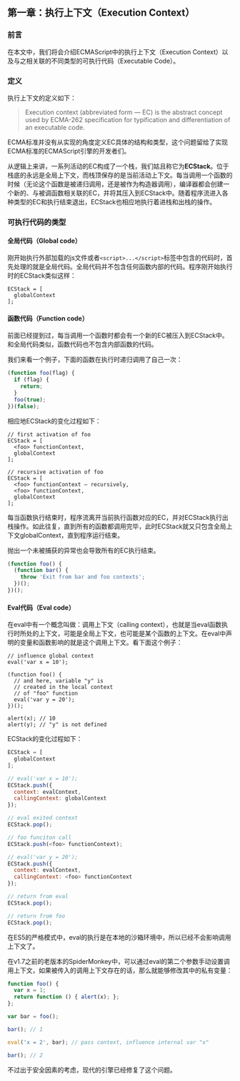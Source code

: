 第一章：执行上下文（Execution Context）
---

### 前言
在本文中，我们将会介绍ECMAScript中的执行上下文（Execution Context）以及与之相关联的不同类型的可执行代码（Executable Code）。

### 定义
执行上下文的定义如下：
> Execution context (abbreviated form — EC) is the abstract concept used by ECMA-262 specification for typification and differentiation of an executable code.

ECMA标准并没有从实现的角度定义EC具体的结构和类型，这个问题留给了实现ECMA标准的ECMAScript引擎的开发者们。

从逻辑上来讲，一系列活动的EC构成了一个栈，我们姑且称它为**ECStack**。位于栈底的永远是全局上下文，而栈顶保存的是当前活动上下文。每当调用一个函数的时候（无论这个函数是被递归调用，还是被作为构造器调用），编译器都会创建一个新的、与被调函数相关联的EC，并将其压入到ECStack中。随着程序流进入各种类型的EC和执行结束退出，ECStack也相应地执行着进栈和出栈的操作。

### 可执行代码的类型
#### 全局代码（Global code）
刚开始执行外部加载的js文件或者`<script>...</script>`标签中包含的代码时，首先处理的就是全局代码。全局代码并不包含任何函数内部的代码。程序刚开始执行时的ECStack类似这样：
```
ECStack = [
  globalContext
];
```

#### 函数代码（Function code）
前面已经提到过，每当调用一个函数时都会有一个新的EC被压入到ECStack中。和全局代码类似，函数代码也不包含内部函数的代码。

我们来看一个例子，下面的函数在执行时递归调用了自己一次：
```js
(function foo(flag) {
  if (flag) {
    return;
  }
  foo(true);
})(false);
```
相应地ECStack的变化过程如下：
```
// first activation of foo
ECStack = [
  <foo> functionContext,
  globalContext
];

// recursive activation of foo
ECStack = [
  <foo> functionContext – recursively,
  <foo> functionContext,
  globalContext
];
```
每当函数执行结束时，程序流离开当前执行函数对应的EC，并对ECStack执行出栈操作。如此往复，直到所有的函数都调用完毕，此时ECStack就又只包含全局上下文globalContext，直到程序运行结束。

抛出一个未被捕获的异常也会导致所有的EC执行结束。
```js
(function foo() {
  (function bar() {
    throw 'Exit from bar and foo contexts';
  })();
})();
```

#### Eval代码（Eval code）
在eval中有一个概念叫做：调用上下文（calling context），也就是当eval函数执行时所处的上下文，可能是全局上下文，也可能是某个函数的上下文。在eval中声明的变量和函数影响的就是这个调用上下文。看下面这个例子：
```
// influence global context
eval('var x = 10');

(function foo() {
  // and here, variable "y" is
  // created in the local context
  // of "foo" function
  eval('var y = 20');
})();

alert(x); // 10
alert(y); // "y" is not defined
```
ECStack的变化过程如下：
```js
ECStack = [
  globalContext
];

// eval('var x = 10');
ECStack.push({
  context: evalContext,
  callingContext: globalContext
});

// eval exited context
ECStack.pop();

// foo funciton call
ECStack.push(<foo> functionContext);

// eval('var y = 20');
ECStack.push({
  context: evalContext,
  callingContext: <foo> functionContext
});

// return from eval
ECStack.pop();

// return from foo
ECStack.pop();
```
在ES5的严格模式中，eval的执行是在本地的沙箱环境中，所以已经不会影响调用上下文了。

在v1.7之前的老版本的SpiderMonkey中，可以通过eval的第二个参数手动设置调用上下文，如果被传入的调用上下文存在的话，那么就能够修改其中的私有变量：
```js
function foo() {
  var x = 1;
  return function () { alert(x); };
};

var bar = foo();

bar(); // 1

eval('x = 2', bar); // pass context, influence internal var "x"

bar(); // 2
```
不过出于安全因素的考虑，现代的引擎已经修复了这个问题。